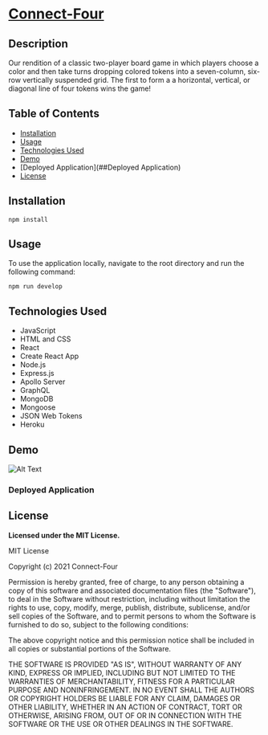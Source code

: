 # [Connect-Four](https://github.com/Bycicleace/connect-four)
  
## Description
Our rendition of a classic two-player board game in which players choose a color and then take turns dropping colored tokens into a seven-column, six-row vertically suspended grid.
The first to form a a horizontal, vertical, or diagonal line of four tokens wins the game!

## Table of Contents

* [Installation](##Installation)
* [Usage](##Usage)
* [Technologies Used](##Technologies-Used)
* [Demo](##Demo)
* [Deployed Application](##Deployed Application)
* [License](##License)

    

## Installation

```script
npm install
```  

## Usage

To use the application locally, navigate to the root directory and run the following command:

```script
npm run develop
```

## Technologies Used

 * JavaScript
 * HTML and CSS
 * React
 * Create React App
 * Node.js
 * Express.js
 * Apollo Server
 * GraphQL
 * MongoDB
 * Mongoose
 * JSON Web Tokens
 * Heroku
 


## Demo

![Alt Text]()

  

### Deployed Application



## License

  **Licensed under the MIT License.**

 MIT License

Copyright (c) 2021 Connect-Four

Permission is hereby granted, free of charge, to any person obtaining a copy
of this software and associated documentation files (the "Software"), to deal
in the Software without restriction, including without limitation the rights
to use, copy, modify, merge, publish, distribute, sublicense, and/or sell
copies of the Software, and to permit persons to whom the Software is
furnished to do so, subject to the following conditions:

The above copyright notice and this permission notice shall be included in all
copies or substantial portions of the Software.

THE SOFTWARE IS PROVIDED "AS IS", WITHOUT WARRANTY OF ANY KIND, EXPRESS OR
IMPLIED, INCLUDING BUT NOT LIMITED TO THE WARRANTIES OF MERCHANTABILITY,
FITNESS FOR A PARTICULAR PURPOSE AND NONINFRINGEMENT. IN NO EVENT SHALL THE
AUTHORS OR COPYRIGHT HOLDERS BE LIABLE FOR ANY CLAIM, DAMAGES OR OTHER
LIABILITY, WHETHER IN AN ACTION OF CONTRACT, TORT OR OTHERWISE, ARISING FROM,
OUT OF OR IN CONNECTION WITH THE SOFTWARE OR THE USE OR OTHER DEALINGS IN THE
SOFTWARE.
